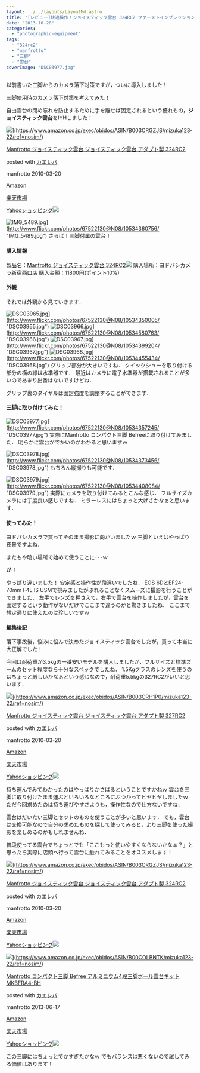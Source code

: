 ```yaml
---
layout: ../../layouts/LayoutMd.astro
title: "[レビュー]快適操作！ジョイスティック雲台 324RC2 ファーストインプレッション"
date: "2013-10-28"
categories: 
  - "photographic-equipment"
tags: 
  - "324rc2"
  - "manfrotto"
  - "三脚"
  - "雲台"
coverImage: "DSC03977.jpg"
---
```


以前書いた三脚からのカメラ落下対策ですが，ついに導入しました！

[三脚使用時のカメラ落下対策を考えてみた！](https://mizuka123.net/4301/)

自由雲台の閉め忘れを防止するために手を離せば固定されるという優れもの，**ジョイスティック雲台**をIYHしました！

![](/archive/images/41L3GNnXH7L._SL160_.jpg)](https://www.amazon.co.jp/exec/obidos/ASIN/B003CRGZJS/mizuka123-22/ref=nosim/)

[Manfrotto ジョイスティック雲台 ジョイスティック雲台 アダプト製 324RC2](https://www.amazon.co.jp/exec/obidos/ASIN/B003CRGZJS/mizuka123-22/ref=nosim/)

posted with [カエレバ](http://kaereba.com)

manfrotto 2010-03-20

[Amazon](http://www.amazon.co.jp/gp/search?keywords=%83W%83%87%83C%83X%83e%83B%83b%83N%89_%91%E4&__mk_ja_JP=%83J%83%5E%83J%83i&tag=mizuka123-22 "アマゾン")

[楽天市場](http://hb.afl.rakuten.co.jp/hgc/032b53ee.4b34c5ee.0f4a541e.f440145e/?pc=http%3A%2F%2Fsearch.rakuten.co.jp%2Fsearch%2Fmall%2F%25E3%2582%25B8%25E3%2583%25A7%25E3%2582%25A4%25E3%2582%25B9%25E3%2583%2586%25E3%2582%25A3%25E3%2583%2583%25E3%2582%25AF%25E9%259B%25B2%25E5%258F%25B0%2F-%2Ff.1-p.1-s.1-sf.0-st.A-v.2%3Fx%3D0%26scid%3Daf_ich_link_urltxt%26m%3Dhttp%3A%2F%2Fm.rakuten.co.jp%2F "楽天市場")

[Yahooショッピング![](//ad.jp.ap.valuecommerce.com/servlet/gifbanner?sid=3066752&pid=881990642)](//ck.jp.ap.valuecommerce.com/servlet/referral?sid=3066752&pid=881990642&vc_url=http%3A%2F%2Fshopping.search.yahoo.co.jp%2Fsearch%3FuIv%3Don%26ei%3DUTF-8%26tab_ex%3Dcommerce%26slider%3D0%26va%3D%25E3%2582%25B8%25E3%2583%25A7%25E3%2582%25A4%25E3%2582%25B9%25E3%2583%2586%25E3%2582%25A3%25E3%2583%2583%25E3%2582%25AF%25E9%259B%25B2%25E5%258F%25B0 "Yahooショッピング")

![IMG_5489.jpg](/archive/images/10534360756_6c823936b3_b.jpg)](http://www.flickr.com/photos/67522130@N08/10534360756/ "IMG_5489.jpg") さらば！三脚付属の雲台！

#### 購入情報

製品名：[Manfrotto ジョイスティック雲台 324RC2](http://www.amazon.co.jp/gp/product/B003CRGZJS/ref=as_li_ss_tl?ie=UTF8&camp=247&creative=7399&creativeASIN=B003CRGZJS&linkCode=as2&tag=mizuka123-22)![](http://ir-jp.amazon-adsystem.com/e/ir?t=mizuka123-22&l=as2&o=9&a=B003CRGZJS) 購入場所：ヨドバシカメラ新宿西口店 購入金額：11800円(ポイント10%)

#### 外観

それでは外観から見ていきます．

![DSC03965.jpg](/archive/images/10534350005_0814426f89_b.jpg)](http://www.flickr.com/photos/67522130@N08/10534350005/ "DSC03965.jpg") ![DSC03966.jpg](/archive/images/10534580763_3b33360eac_b.jpg)](http://www.flickr.com/photos/67522130@N08/10534580763/ "DSC03966.jpg") ![DSC03967.jpg](/archive/images/10534399204_7e262f874b_b.jpg)](http://www.flickr.com/photos/67522130@N08/10534399204/ "DSC03967.jpg") ![DSC03968.jpg](/archive/images/10534455434_0937e6f32d_b.jpg)](http://www.flickr.com/photos/67522130@N08/10534455434/ "DSC03968.jpg") グリップ部分が大きいですね． クイックシューを取り付ける部分の横の緑は水準器です． 最近はカメラに電子水準器が搭載されることが多いのであまり出番はないですけどね．

グリップ裏のダイヤルは固定強度を調整することができます．

#### 三脚に取り付けてみた！

![DSC03977.jpg](/archive/images/10534357245_86341185f6_b.jpg)](http://www.flickr.com/photos/67522130@N08/10534357245/ "DSC03977.jpg") 実際にManfrotto コンパクト三脚 Befreeに取り付けてみました． 明らかに雲台がでかいのがわかると思いますｗ

![DSC03978.jpg](/archive/images/10534373456_388eec578d_b.jpg)](http://www.flickr.com/photos/67522130@N08/10534373456/ "DSC03978.jpg") もちろん縦撮りも可能です．

![DSC03979.jpg](/archive/images/10534408084_6446802afb_b.jpg)](http://www.flickr.com/photos/67522130@N08/10534408084/ "DSC03979.jpg") 実際にカメラを取り付けてみるとこんな感じ． フルサイズカメラには丁度良い感じですね． ミラーレスにはちょっと大げさかなぁと思います．

#### 使ってみた！

ヨドバシカメラで買ってそのまま撮影に向かいましたｗ 三脚といえばやっぱり夜景ですよね．

またもや暗い場所で始めて使うことに･･･ｗ

**が！**

やっぱり違いました！ 安定感と操作性が段違いでしたね． EOS 6DとEF24-70mm F4L IS USMで挑みましたがぶれることなくスムーズに撮影を行うことができました． 左手でレンズを押さえて，右手で雲台を操作しましたが，雲台を固定するという動作がないだけでここまで違うのかと驚きましたね． ここまで想定通りに使えたのは珍しいですｗ

#### 編集後記

落下事故後，悩みに悩んで決めたジョイスティック雲台でしたが，買って本当に大正解でした！

今回は耐荷重が3.5kgの一番安いモデルを購入しましたが，フルサイズと標準ズームのセット程度なら十分なスペックでしたね． 1.5Kgクラスのレンズを使うのはちょっと厳しいかなぁという感じなので，耐荷重5.5kgの327RC2がいいと思います．

![](/archive/images/41yC-xuBZtL._SL160_.jpg)](https://www.amazon.co.jp/exec/obidos/ASIN/B003CRH1P0/mizuka123-22/ref=nosim/)

[Manfrotto ジョイスティック雲台 ジョイスティック雲台 アダプト製 327RC2](https://www.amazon.co.jp/exec/obidos/ASIN/B003CRH1P0/mizuka123-22/ref=nosim/)

posted with [カエレバ](http://kaereba.com)

manfrotto 2010-03-20

[Amazon](http://www.amazon.co.jp/gp/search?keywords=%83W%83%87%83C%83X%83e%83B%83b%83N%89_%91%E4&__mk_ja_JP=%83J%83%5E%83J%83i&tag=mizuka123-22 "アマゾン")

[楽天市場](http://hb.afl.rakuten.co.jp/hgc/032b53ee.4b34c5ee.0f4a541e.f440145e/?pc=http%3A%2F%2Fsearch.rakuten.co.jp%2Fsearch%2Fmall%2F%25E3%2582%25B8%25E3%2583%25A7%25E3%2582%25A4%25E3%2582%25B9%25E3%2583%2586%25E3%2582%25A3%25E3%2583%2583%25E3%2582%25AF%25E9%259B%25B2%25E5%258F%25B0%2F-%2Ff.1-p.1-s.1-sf.0-st.A-v.2%3Fx%3D0%26scid%3Daf_ich_link_urltxt%26m%3Dhttp%3A%2F%2Fm.rakuten.co.jp%2F "楽天市場")

[Yahooショッピング![](//ad.jp.ap.valuecommerce.com/servlet/gifbanner?sid=3066752&pid=881990642)](//ck.jp.ap.valuecommerce.com/servlet/referral?sid=3066752&pid=881990642&vc_url=http%3A%2F%2Fshopping.search.yahoo.co.jp%2Fsearch%3FuIv%3Don%26ei%3DUTF-8%26tab_ex%3Dcommerce%26slider%3D0%26va%3D%25E3%2582%25B8%25E3%2583%25A7%25E3%2582%25A4%25E3%2582%25B9%25E3%2583%2586%25E3%2582%25A3%25E3%2583%2583%25E3%2582%25AF%25E9%259B%25B2%25E5%258F%25B0 "Yahooショッピング")

持ち運んでみてわかったのはやっぱりかさばるということですかねｗ 雲台を三脚に取り付けたまま運ぶといろいろなところにぶつかってヒヤヒヤしましたｗ ただ今回求めたのは持ち運びやすさよりも，操作性なので仕方ないですね．

雲台はだいたい三脚とセットのものを使うことが多いと思います． でも，雲台は交換可能なので自分の求めたものを探して使ってみると，より三脚を使った撮影を楽しめるのかもしれませんね．

普段使ってる雲台でちょっとでも「ここもっと使いやすくならないかなぁ？」と思ったら実際に店頭へ行って雲台に触れてみることをオススメします！

![](/archive/images/41L3GNnXH7L._SL160_.jpg)](https://www.amazon.co.jp/exec/obidos/ASIN/B003CRGZJS/mizuka123-22/ref=nosim/)

[Manfrotto ジョイスティック雲台 ジョイスティック雲台 アダプト製 324RC2](https://www.amazon.co.jp/exec/obidos/ASIN/B003CRGZJS/mizuka123-22/ref=nosim/)

posted with [カエレバ](http://kaereba.com)

manfrotto 2010-03-20

[Amazon](http://www.amazon.co.jp/gp/search?keywords=%83W%83%87%83C%83X%83e%83B%83b%83N%89_%91%E4&__mk_ja_JP=%83J%83%5E%83J%83i&tag=mizuka123-22 "アマゾン")

[楽天市場](http://hb.afl.rakuten.co.jp/hgc/032b53ee.4b34c5ee.0f4a541e.f440145e/?pc=http%3A%2F%2Fsearch.rakuten.co.jp%2Fsearch%2Fmall%2F%25E3%2582%25B8%25E3%2583%25A7%25E3%2582%25A4%25E3%2582%25B9%25E3%2583%2586%25E3%2582%25A3%25E3%2583%2583%25E3%2582%25AF%25E9%259B%25B2%25E5%258F%25B0%2F-%2Ff.1-p.1-s.1-sf.0-st.A-v.2%3Fx%3D0%26scid%3Daf_ich_link_urltxt%26m%3Dhttp%3A%2F%2Fm.rakuten.co.jp%2F "楽天市場")

[Yahooショッピング![](//ad.jp.ap.valuecommerce.com/servlet/gifbanner?sid=3066752&pid=881990642)](//ck.jp.ap.valuecommerce.com/servlet/referral?sid=3066752&pid=881990642&vc_url=http%3A%2F%2Fshopping.search.yahoo.co.jp%2Fsearch%3FuIv%3Don%26ei%3DUTF-8%26tab_ex%3Dcommerce%26slider%3D0%26va%3D%25E3%2582%25B8%25E3%2583%25A7%25E3%2582%25A4%25E3%2582%25B9%25E3%2583%2586%25E3%2582%25A3%25E3%2583%2583%25E3%2582%25AF%25E9%259B%25B2%25E5%258F%25B0 "Yahooショッピング")

![](/archive/images/41tZegnd-TL._SL160_.jpg)](https://www.amazon.co.jp/exec/obidos/ASIN/B00COLBNTK/mizuka123-22/ref=nosim/)

[Manfrotto コンパクト三脚 Befree アルミニウム4段三脚ボール雲台キット MKBFRA4-BH](https://www.amazon.co.jp/exec/obidos/ASIN/B00COLBNTK/mizuka123-22/ref=nosim/)

posted with [カエレバ](http://kaereba.com)

manfrotto 2013-06-17

[Amazon](http://www.amazon.co.jp/gp/search?keywords=MKBFRA4-BH&__mk_ja_JP=%83J%83%5E%83J%83i&tag=mizuka123-22 "アマゾン")

[楽天市場](http://hb.afl.rakuten.co.jp/hgc/032b53ee.4b34c5ee.0f4a541e.f440145e/?pc=http%3A%2F%2Fsearch.rakuten.co.jp%2Fsearch%2Fmall%2FMKBFRA4-BH%2F-%2Ff.1-p.1-s.1-sf.0-st.A-v.2%3Fx%3D0%26scid%3Daf_ich_link_urltxt%26m%3Dhttp%3A%2F%2Fm.rakuten.co.jp%2F "楽天市場")

[Yahooショッピング![](//ad.jp.ap.valuecommerce.com/servlet/gifbanner?sid=3066752&pid=881990642)](//ck.jp.ap.valuecommerce.com/servlet/referral?sid=3066752&pid=881990642&vc_url=http%3A%2F%2Fshopping.search.yahoo.co.jp%2Fsearch%3FuIv%3Don%26ei%3DUTF-8%26tab_ex%3Dcommerce%26slider%3D0%26va%3DMKBFRA4-BH "Yahooショッピング")

この三脚にはちょっとでかすぎたかなｗ でもバランスは悪くないので試してみる価値はあります！
